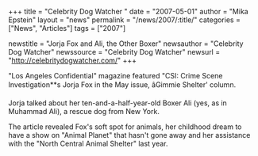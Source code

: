 +++
title = "Celebrity Dog Watcher "
date = "2007-05-01"
author = "Mika Epstein"
layout = "news"
permalink = "/news/2007/:title/"
categories = ["News", "Articles"]
tags = ["2007"]

newstitle = "Jorja Fox and Ali, the Other Boxer"
newsauthor = "Celebrity Dog Watcher"
newssource = "Celebrity Dog Watcher"
newsurl = "http://celebritydogwatcher.com/"
+++

"Los Angeles Confidential" magazine featured "CSI: Crime Scene Investigation**s Jorja Fox in the May issue, âGimmie Shelter' column.

Jorja talked about her ten-and-a-half-year-old Boxer Ali (yes, as in Muhammad Ali), a rescue dog from New York.

The article revealed Fox's soft spot for animals, her childhood dream to have a show on "Animal Planet" that hasn't gone away and her assistance with the "North Central Animal Shelter" last year.
